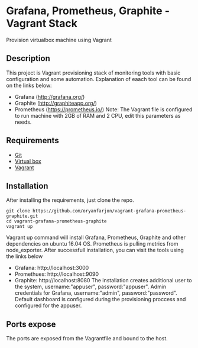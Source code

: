 # Grafana, Prometheus, Graphite - Vagrant Stack
Provision virtualbox machine using Vagrant
## Description
This project is Vagrant provisioning stack of monitoring tools with basic configuration and some automation.
Explanation of eaach tool can be found on the links below:
* Grafana (http://grafana.org/)
* Graphite (http://graphiteapp.org/)
* Prometheus (https://prometheus.io/)
Note: The Vagrant file is configured to run machine with 2GB of RAM and 2 CPU, edit this parameters as needs.

## Requirements
* [Git](http://git-scm.com)
* [Virtual box](https://www.virtualbox.org)
* [Vagrant](http://www.vagrantup.com)
## Installation
After installing the requirements, just clone the repo.

```
git clone https://github.com/oryanfarjon/vagrant-grafana-prometheus-graphite.git
cd vagrant-grafana-prometheus-graphite
vagrant up
```
Vagrant up command will install Grafana, Prometheus, Graphite and other dependencies on ubuntu 16.04 OS.
Prometheus is pulling metrics from node_exporter.
After successfull installation, you can visit the tools using the links below
* Grafana: http://localhost:3000
* Promethues: http://localhost:9090
* Graphite: http://localhost:8080
The installation creates additional user to the system, username:"appuser", password:"appuser".
Admin credentials for Grafana, username:"admin", password:"password".
Default dashboard is configured during the provisioning proccess and configured for the appuser.

## Ports expose
The ports are exposed from the Vagrantfile and bound to the host.
